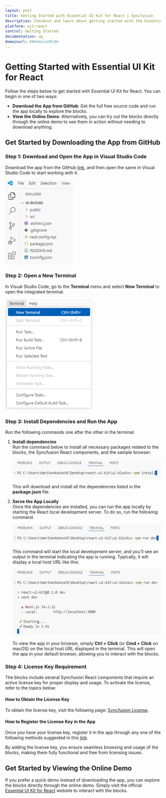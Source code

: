 ```yaml
---
layout: post
title: Getting Started with Essential UI Kit for React | Syncfusion
description: Checkout and learn about getting started with the Essential UI Kit for React in Syncfusion Essential JS 2, along with more details.
platform: ej2-react
control: Getting Started 
documentation: ug
domainurl: ##DomainURL##
---
```


# Getting Started with Essential UI Kit for React

Follow the steps below to get started with Essential UI Kit for React. You can begin in one of two ways:

- **Download the App from GitHub**: Get the full free source code and run the app locally to explore the blocks.
- **View the Online Demo**: Alternatively, you can try out the blocks directly through the online demo to see them in action without needing to download anything.

## Get Started by Downloading the App from GitHub

### Step 1: Download and Open the App in Visual Studio Code

Download the app from the GitHub [link](https://github.com/syncfusion/essential-ui-kit-for-react), and then open the same in Visual Studio Code to start working with it.

![Launching the downloaded app](images/launching-the-downloaded-app.png)

### Step 2: Open a New Terminal

In Visual Studio Code, go to the **Terminal** menu and select **New Terminal** to open the integrated terminal.

![Opening a new terminal](images/opening-a-new-terminal.png)

### Step 3: Install Dependencies and Run the App
Run the following commands one after the other in the terminal:

1. **Install dependencies**  
   Run the command below to install all necessary packages related to the blocks, the Syncfusion React components, and the sample browser.

    ![Installing the required dependencies](images/installing-the-required-dependencies.png)

    This will download and install all the dependencies listed in the **package.json** file.

2. **Serve the App Locally**  
    Once the dependencies are installed, you can run the app locally by starting the React local development server. To do so, run the following command.
    
    ![Running the React development server](images/running-the-react-development-server.png)

    This command will start the local development server, and you'll see an output in the terminal indicating the app is running. Typically, it will display a local host URL like this:

    ![Local development server running](images/local-development-server-running.png)

    To view the app in your browser, simply **Ctrl + Click** (or **Cmd + Click** on macOS) on the local host URL displayed in the terminal. This will open the app in your default browser, allowing you to interact with the blocks.

### Step 4: License Key Requirement

The blocks include several Syncfusion React components that require an active license key for proper display and usage. To activate the license, refer to the topics below:

#### How to Obtain the License Key
To obtain the license key, visit the following page: [Syncfusion License](https://ej2.syncfusion.com/react/documentation/licensing/license-key-generation).

#### How to Register the License Key in the App
Once you have your license key, register it in the app through any one of the following methods suggested in this [link](https://ej2.syncfusion.com/react/documentation/licensing/license-key-registration#register-syncfusion-license-key-using-the-npx-command).

By adding the license key, you ensure seamless browsing and usage of the blocks, making them fully functional and free from licensing issues.

## Get Started by Viewing the Online Demo

If you prefer a quick demo instead of downloading the app, you can explore the blocks directly through the online demo. Simply visit the official [Essential UI Kit for React](https://ej2.syncfusion.com/react/essential-ui-kit/blocks) website to interact with the blocks.
